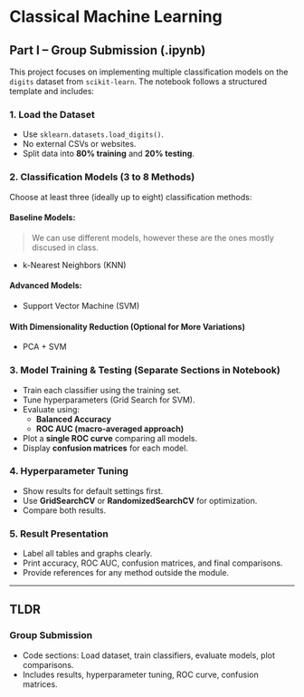 # **Classical Machine Learning**

## **Part I – Group Submission (.ipynb)**  

This project focuses on implementing multiple classification models on the `digits` dataset from `scikit-learn`. The notebook follows a structured template and includes:  

### **1. Load the Dataset**  
- Use `sklearn.datasets.load_digits()`.  
- No external CSVs or websites.  
- Split data into **80% training** and **20% testing**.  

### **2. Classification Models (3 to 8 Methods)**  
Choose at least three (ideally up to eight) classification methods:

#### **Baseline Models:**
> We can use different models, however these are the ones mostly discused in class.
- k-Nearest Neighbors (KNN)
  
#### **Advanced Models:**  
- Support Vector Machine (SVM)  

#### **With Dimensionality Reduction (Optional for More Variations)**  
- PCA + SVM
  
### **3. Model Training & Testing (Separate Sections in Notebook)**  
- Train each classifier using the training set.  
- Tune hyperparameters (Grid Search for SVM).  
- Evaluate using:  
  - **Balanced Accuracy**  
  - **ROC AUC (macro-averaged approach)**  
- Plot a **single ROC curve** comparing all models.  
- Display **confusion matrices** for each model.  

### **4. Hyperparameter Tuning**  
- Show results for default settings first.  
- Use **GridSearchCV** or **RandomizedSearchCV** for optimization.  
- Compare both results.  

### **5. Result Presentation**  
- Label all tables and graphs clearly.  
- Print accuracy, ROC AUC, confusion matrices, and final comparisons.  
- Provide references for any method outside the module.  
---
## **TLDR**  

### **Group Submission**  
- Code sections: Load dataset, train classifiers, evaluate models, plot comparisons.  
- Includes results, hyperparameter tuning, ROC curve, confusion matrices.  
